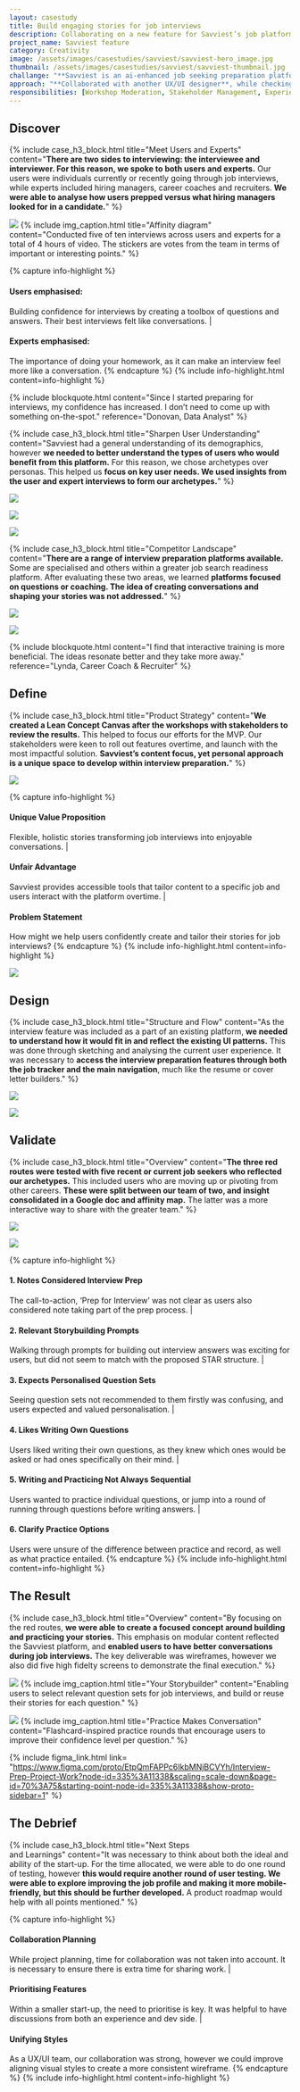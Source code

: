 ```yaml
---
layout: casestudy
title: Build engaging stories for job interviews
description: Collaborating on a new feature for Savviest’s job platform
project_name: Savviest feature
category: Creativity
image: /assets/images/casestudies/savviest/savviest-hero_image.jpg
thumbnail: /assets/images/casestudies/savviest/savviest-thumbnail.jpg
challange: "**Savviest is an ai-enhanced job seeking preparation platform.** They offer a resume and cover letter builder and optimiser, in addition to job search and professional coaching. **To better serve their users, Savviest is interested in creating a interview preparation tool to create a more holistic ecosystem.**"  
approach: "**Collaborated with another UX/UI designer**, while checking-in twice a week with the Savviest team. **The two of us worked on all aspects of the process, but chose a lead per task.** This allowed us to divide the work, while still making responsibilities clear. Savviest had a solid base to build from for this feature."
responsibilities: [Workshop Moderation, Stakeholder Management, Experience Strategy, UX Research, UX Testing, UX Design, UI Design]
---
```


## Discover

{% include case_h3_block.html 
title="Meet Users and Experts" 
content="**There are two sides to interviewing: the interviewee and interviewer. For this reason, we spoke to both users and experts.** Our users were individuals currently or recently going through job interviews, while experts included hiring managers, career coaches and recruiters. **We were able to analyse how users prepped versus what hiring managers looked for in a candidate.**" %}

![](/assets/images/casestudies/savviest/savviest-affinity_map.png)
{% include img_caption.html 
title="Affinity diagram" 
content="Conducted five of ten interviews across users and experts for a total of 4 hours of video. The stickers are votes from the team in terms of important or interesting points." %}

{% capture info-highlight %}
#### Users emphasised:
Building confidence for interviews by creating a toolbox of questions and answers. Their best interviews felt like conversations.
|
#### Experts emphasised:
The importance of doing your homework, as it can make an interview feel more like a conversation.
{% endcapture %}
{% include info-highlight.html content=info-highlight %}

{% include blockquote.html 
content="Since I started preparing for interviews, my confidence has  increased. I don’t need to come up with something on-the-spot." 
reference="Donovan, Data Analyst" %}

{% include case_h3_block.html 
title="Sharpen User Understanding" 
content="Savviest had a general understanding of its demographics, however **we needed to better understand the types of users who would benefit from this platform.** For this reason, we chose archetypes over personas. This helped us **focus on key user needs. We used insights from the user and expert interviews to form our archetypes.**" %}

![](/assets/images/casestudies/savviest/savviest-user_archetype_01.jpg)

![](/assets/images/casestudies/savviest/savviest-user_archetype_02.jpg)

![](/assets/images/casestudies/savviest/savviest-user_archetype_03.jpg)

{% include case_h3_block.html 
title="Competitor Landscape" 
content="**There are a range of interview preparation platforms available.** Some are specialised and others within a greater job search readiness platform. After evaluating these two areas, we learned **platforms focused on questions or coaching. The idea of creating conversations and shaping your stories was not addressed.**" %}

![](/assets/images/casestudies/savviest/savviest-competitor_overview.jpg)

![](/assets/images/casestudies/savviest/savviest-competitor_table.png)

{% include blockquote.html 
content="I find that interactive training is more beneficial. The ideas resonate better and they take more away." 
reference="Lynda, Career Coach & Recruiter" %}

## Define

{% include case_h3_block.html 
title="Product Strategy" 
content="**We created a Lean Concept Canvas after the workshops with stakeholders to review the results.** This helped to focus our efforts for the MVP. Our stakeholders were keen to roll out features overtime, and launch with the most impactful solution. **Savviest’s content focus, yet personal approach is a unique space to develop within interview preparation.**" %}

![](/assets/images/casestudies/savviest/savviest-product_positioning.png)

{% capture info-highlight %}
#### Unique Value Proposition
Flexible, holistic stories transforming job interviews into enjoyable conversations.
|
#### Unfair Advantage
Savviest provides accessible tools that tailor content to a specific job and users interact with the platform overtime.
|
#### Problem Statement
How might we help users confidently create and tailor their stories for job interviews? 
{% endcapture %}
{% include info-highlight.html content=info-highlight %}

![](/assets/images/casestudies/savviest/savviest-impact_effort-chart.png)

## Design

{% include case_h3_block.html 
title="Structure and Flow" 
content="As the interview feature was included as a part of an existing platform, **we needed to understand how it would fit in and reflect the existing UI patterns.** This was done through sketching and analysing the current user experience. It was necessary to **access the interview preparation features through both the job tracker and the main navigation**, much like the resume or cover letter builders." %}

![](/assets/images/casestudies/savviest/savviest-sketch_screens.jpg)

![](/assets/images/casestudies/savviest/savviest-user_flows.png)

## Validate

{% include case_h3_block.html 
title="Overview" 
content="**The three red routes were tested with five recent or current job seekers who reflected our archetypes.** This included users who are moving up or pivoting from other careers. **These were split between our team of two, and insight consolidated in a Google doc and affinity map.** The latter was a more interactive way to share with the greater team." %}

![](/assets/images/casestudies/savviest/savviest-user_testing.jpg)

![](/assets/images/casestudies/savviest/savviest-user_testing-screens.jpg)

{% capture info-highlight %}
#### 1. Notes Considered Interview Prep
The call-to-action, ‘Prep for Interview’ was not clear as users also considered note taking part of the prep process.
|
#### 2. Relevant Storybuilding Prompts
Walking through prompts for building out interview answers was exciting for users, but did not seem to match with the proposed STAR structure.
|
#### 3. Expects Personalised Question Sets
Seeing question sets not recommended to them firstly was confusing, and users expected and valued personalisation.
|
#### 4. Likes Writing Own Questions
Users liked writing their own questions, as they knew which ones would be asked or had ones specifically on their mind.
|
#### 5. Writing and Practicing Not Always Sequential
Users wanted to practice individual questions, or jump into a round of running through questions before writing answers.
|
#### 6. Clarify Practice Options 
Users were unsure of the difference between practice and record, as well as what practice entailed. 
{% endcapture %}
{% include info-highlight.html content=info-highlight %}

## The Result

{% include case_h3_block.html 
title="Overview" 
content="By focusing on the red routes, **we were able to create a focused concept around building and practicing your stories.** This emphasis on modular content reflected the Savviest platform, and **enabled users to have better conversations during job interviews.** The key deliverable was wireframes, however we also did five high fidelty screens to demonstrate the final execution." %}

![](/assets/images/casestudies/savviest/savviest-final_01.jpg)
{% include img_caption.html 
title="Your Storybuilder" 
content="Enabling users to select relevant question sets for job interviews, and build or reuse their stories for each question." %}

![](/assets/images/casestudies/savviest/savviest-final_02.jpg)
{% include img_caption.html 
title="Practice Makes Conversation" 
content="Flashcard-inspired practice rounds that encourage users to improve their confidence level per question." %}

{% include figma_link.html link= "https://www.figma.com/proto/EtpQmFAPPc6IkbMNjBCVYh/Interview-Prep-Project-Work?node-id=335%3A11338&scaling=scale-down&page-id=70%3A75&starting-point-node-id=335%3A11338&show-proto-sidebar=1" %}

## The Debrief

{% include case_h3_block.html 
title="Next Steps <br>and Learnings" 
content="It was necessary to think about both the ideal and ability of the start-up. For the time allocated, we were able to do one round of testing, however **this would require another round of user testing. We were able to explore improving the job profile and making it more mobile-friendly, but this should be further developed.** A product roadmap would help with all points mentioned." %}

{% capture info-highlight %}
#### Collaboration Planning
While project planning, time for collaboration was not taken into account. It is necessary to ensure there is extra time for sharing work.
|
#### Prioritising Features
Within a smaller start-up, the need to prioritise is key. It was helpful to have discussions from both an experience and dev side.
|
#### Unifying Styles
As a UX/UI team, our collaboration was strong, however we could improve aligning visual styles to create a more consistent wireframe.
{% endcapture %}
{% include info-highlight.html content=info-highlight %}
